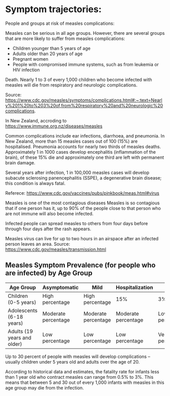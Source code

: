 

Symptom trajectories:
================

People and groups at risk of measles complications:

Measles can be serious in all age groups. However, there are several groups that are more likely to suffer from measles complications:

- Children younger than 5 years of age
- Adults older than 20 years of age
- Pregnant women
- People with compromised immune systems, such as from leukemia or HIV infection


Death. Nearly 1 to 3 of every 1,000 children who become infected with measles will die from respiratory and neurologic complications.

Source: https://www.cdc.gov/measles/symptoms/complications.html#:~:text=Nearly%201%20to%203%20of,from%20respiratory%20and%20neurologic%20complications.

In New Zealand, accroding to https://www.immune.org.nz/diseases/measles

Common complications include ear infections, diarrhoea, and pneumonia. In New Zealand, more than 15 measles cases out of 100 (15%) are hospitalised. Pneumonia accounts for nearly two thirds of measles deaths. Approximately 1 in 1000 cases develop encephalitis (inflammation of the brain), of these 15% die and approximately one third are left with permanent brain damage.

Several years after infection, 1 in 100,000 measles cases will develop subacute sclerosing panencephalitis (SSPE), a degenerative brain disease; this condition is always fatal.

Referece:
https://www.cdc.gov/vaccines/pubs/pinkbook/meas.html#virus


Measles is one of the most contagious diseases
Measles is so contagious that if one person has it, up to 90% of the people close to that person who are not immune will also become infected.

Infected people can spread measles to others from four days before through four days after the rash appears.

Measles virus can live for up to two hours in an airspace after an infected person leaves an area.
Source: https://www.cdc.gov/measles/transmission.html


## Measles Symptom Prevalence (for people who are infected) by Age Group

| Age Group            | Asymptomatic     | Mild              | Hospitalization   | ICU               | Fatality          |
|----------------------|------------------|-------------------|-------------------|-------------------|-------------------|
| Children (0-5 years)  | High percentage  | High percentage   | 15%               | 3%                | 0.1-0.3%          |
| Adolescents (6-18 years)| Moderate percentage | Moderate percentage | Moderate percentage | Low percentage | Low percentage |
| Adults (19 years and older)| Low percentage | Low percentage | Low percentage | Very low percentage | Very low percentage |



Up to 30 percent of people with measles will develop complications – usually children under 5 years old and adults over the age of 20.


According to historical data and estimates, the fatality rate for infants less than 1 year old who contract measles can range from 0.5% to 3%. This means that between 5 and 30 out of every 1,000 infants with measles in this age group may die from the infection.